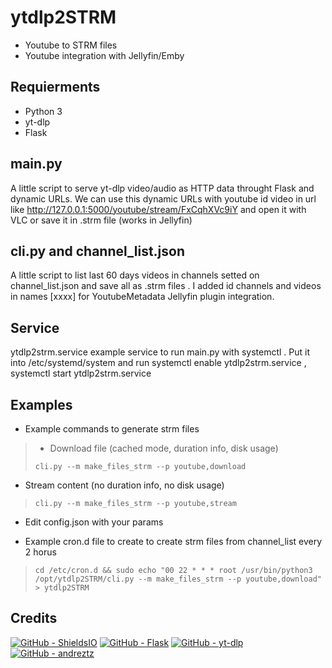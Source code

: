 # ytdlp2STRM
* Youtube to STRM files
* Youtube integration with Jellyfin/Emby

## Requierments
* Python 3
* yt-dlp
* Flask

## main.py 
A little script to serve yt-dlp video/audio as HTTP data throught Flask and dynamic URLs. We can use this dynamic URLs with youtube id video in url like http://127.0.0.1:5000/youtube/stream/FxCqhXVc9iY and open it with VLC or save it in .strm file (works in Jellyfin)

## cli.py and channel_list.json
A little script to list last 60 days videos in channels setted on channel_list.json and save all as .strm files . I added id channels and videos in names [xxxx] for YoutubeMetadata Jellyfin plugin integration.

## Service
ytdlp2strm.service example service to run main.py with systemctl . Put it into /etc/systemd/system and run systemctl enable ytdlp2strm.service , systemctl start ytdlp2strm.service

## Examples
* Example commands to generate strm files
> * Download file (cached mode, duration info, disk usage)
> ```console
> cli.py --m make_files_strm --p youtube,download
> ```

* Stream content (no duration info, no disk usage)
> ```console
> cli.py --m make_files_strm --p youtube,stream
> ```

* Edit config.json with your params

* Example cron.d file to create to create strm files from channel_list every 2 horus
> ``` console
> cd /etc/cron.d && sudo echo "00 22 * * * root /usr/bin/python3 /opt/ytdlp2STRM/cli.py --m make_files_strm --p youtube,download" > ytdlp2STRM
> ```

## Credits
[![GitHub - ShieldsIO](https://img.shields.io/badge/GitHub-ShieldsIO-42b983?logo=GitHub)](https://github.com/badges/shields)
[![GitHub - Flask](https://img.shields.io/badge/GitHub-Flask-0000ff?logo=GitHub)](https://github.com/pallets/flask)
[![GitHub - yt-dlp](https://img.shields.io/badge/GitHub-ytdlp-ff0000?logo=GitHub)](https://github.com/yt-dlp/yt-dlp)
[![GitHub - andreztz](https://img.shields.io/badge/GitHub-andreztz-ffc230?logo=GitHub)](https://gist.github.com/andreztz/9e472fa6daa17d2f954958fc33e5a296)